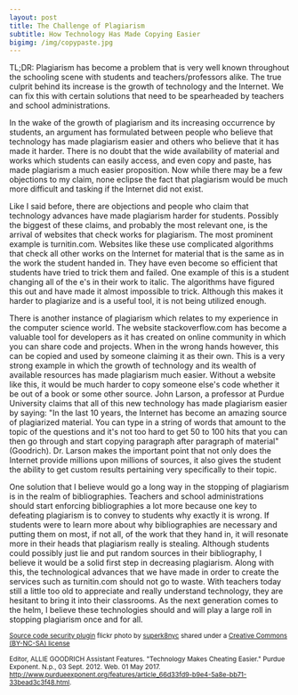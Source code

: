 ```yaml
---
layout: post
title: The Challenge of Plagiarism
subtitle: How Technology Has Made Copying Easier
bigimg: /img/copypaste.jpg
---
```


TL;DR: Plagiarism has become a problem that is very well known throughout the schooling scene with students and teachers/professors alike. The true culprit behind its increase is the growth of technology and the Internet. We can fix this with certain solutions that need to be spearheaded by teachers and school administrations.

In the wake of the growth of plagiarism and its increasing occurrence by students, an argument has formulated between people who believe that technology has made plagiarism easier and others who believe that it has made it harder. There is no doubt that the wide availability of material and works which students can easily access, and even copy and paste, has made plagiarism a much easier proposition. Now while there may be a few objections to my claim, none eclipse the fact that plagiarism would be much more difficult and tasking if the Internet did not exist.

Like I said before, there are objections and people who claim that technology advances have made plagiarism harder for students. Possibly the biggest of these claims, and probably the most relevant one, is the arrival of websites that check works for plagiarism. The most prominent example is turnitin.com. Websites like these use complicated algorithms that check all other works on the Internet for material that is the same as in the work the student handed in. They have even become so efficient that students have tried to trick them and failed. One example of this is a student changing all of the e's in their work to italic. The algorithms have figured this out and have made it almost impossible to trick. Although this makes it harder to plagiarize and is a useful tool, it is not being utilized enough.

There is another instance of plagiarism which relates to my experience in the computer science world. The website stackoverflow.com has become a valuable tool for developers as it has created on online community in which you can share code and projects. When in the wrong hands however, this can be copied and used by someone claiming it as their own. This is a very strong example in which the growth of technology and its wealth of available resources has made plagiarism much easier. Without a website like this, it would be much harder to copy someone else's code whether it be out of a book or some other source. John Larson, a professor at Purdue University claims that all of this new technology has made plagiarism easier by saying: "In the last 10 years, the Internet has become an amazing source of plagiarized material. You can type in a string of words that amount to the topic of the questions and it's not too hard to get 50 to 100 hits that you can then go through and start copying paragraph after paragraph of material" (Goodrich). Dr. Larson makes the important point that not only does the Internet provide millions upon millions of sources, it also gives the student the ability to get custom results pertaining very specifically to their topic.

One solution that I believe would go a long way in the stopping of plagiarism is in the realm of bibliographies. Teachers and school administrations should start enforcing bibliographies a lot more because one key to defeating plagiarism is to convey to students why exactly it is wrong. If students were to learn more about why bibliographies are necessary and putting them on most, if not all, of the work that they hand in, it will resonate more in their heads that plagiarism really is stealing. Although students could possibly just lie and put random sources in their bibliography, I believe it would be a solid first step in decreasing plagiarism. Along with this, the technological advances that we have made in order to create the services such as turnitin.com should not go to waste. With teachers today still a little too old to appreciate and really understand technology, they are hesitant to bring it into their classrooms. As the next generation comes to the helm, I believe these technologies should and will play a large roll in stopping plagiarism once and for all.

<small> <a title="ctrl c, ctrl v" href="https://flickr.com/photos/superk8/4661697632">Source code security plugin</a> flickr photo by <a href="https://flickr.com/people/superk8">superk8nyc</a> shared under a <a href="https://creativecommons.org/licenses/by-nc-sa/2.0/">Creative Commons (BY-NC-SA) license</a> </small>

<small> Editor, ALLIE GOODRICH Assistant Features. "Technology Makes Cheating Easier." Purdue Exponent. N.p., 03 Sept. 2012. Web. 01 May 2017. <http://www.purdueexponent.org/features/article_66d33fd9-b9e4-5a8e-bb71-33bead3c3f48.html>. </small>
